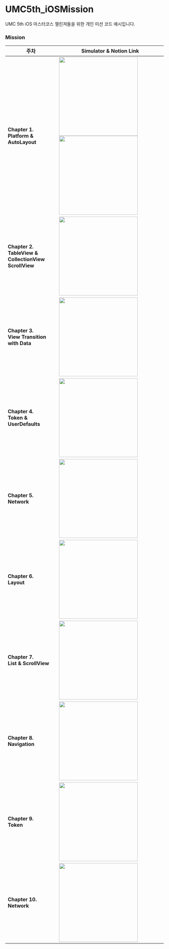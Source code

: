 # UMC5th_iOSMission
UMC 5th iOS 마스터코스 챌린져들을 위한 개인 미션 코드 예시입니다.

### Mission

| 주차          | Simulator & Notion Link                                     | 
|-------------|--------------------------------------------|
| **Chapter 1.<br>  Platform & AutoLayout** <br> | <img src="" width="250">  <img src="" width="250" > |
| **Chapter 2.<br>  TableView & CollectionView <br> ScrollView**  | <img src="" width="250" > |
| **Chapter 3.<br>  View Transition with Data**  | <img src="" width="250" > |
| **Chapter 4.<br>  Token & UserDefaults**  | <img src="" width="250" > |
| **Chapter 5.<br>  Network**  | <img src="" width="250" > |
| **Chapter 6.<br>  Layout**  | <img src="" width="250" > |
| **Chapter 7.<br>  List & ScrollView**  | <img src="" width="250" > |
| **Chapter 8.<br>  Navigation**  | <img src="" width="250" > |
| **Chapter 9.<br>  Token**  | <img src="" width="250" > |
| **Chapter 10.<br> Network**  | <img src="" width="250" > |


